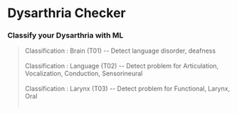 # Dysarthria Checker
### Classify your Dysarthria with ML

> Classification : Brain (T01) -- Detect language disorder, deafness <br><br>
> Classification : Language (T02) -- Detect problem for Articulation, Vocalization, Conduction, Sensorineural<br><br>
> Classification : Larynx (T03) -- Detect problem for Functional, Larynx, Oral<br><br>